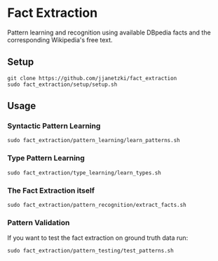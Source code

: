# Fact Extraction
Pattern learning and recognition using available DBpedia facts and the corresponding Wikipedia's free text.

## Setup
```shell
git clone https://github.com/jjanetzki/fact_extraction
sudo fact_extraction/setup/setup.sh
```

## Usage
### Syntactic Pattern Learning
```shell
sudo fact_extraction/pattern_learning/learn_patterns.sh
```

### Type Pattern Learning
```shell
sudo fact_extraction/type_learning/learn_types.sh
```

### The Fact Extraction itself
```shell
sudo fact_extraction/pattern_recognition/extract_facts.sh
```

### Pattern Validation
If you want to test the fact extraction on ground truth data run:
```shell
sudo fact_extraction/pattern_testing/test_patterns.sh
```
